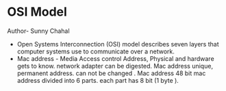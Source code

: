 # OSI Model
Author- Sunny Chahal
- Open Systems Interconnection (OSI) model describes seven layers that computer systems use to communicate over a network.  
- Mac address - Media Access control Address, Physical and hardware gets to know. network adapter can be digested. Mac address unique, permanent address. can not be changed . Mac address 48 bit mac address divided into 6 parts. each part has 8 bit (1 byte ).
